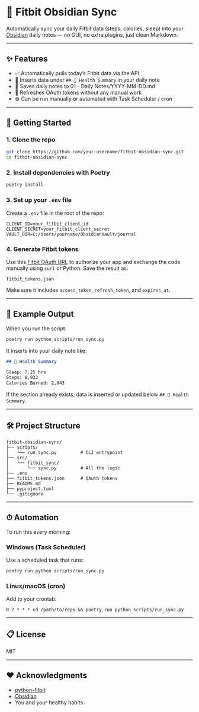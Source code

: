 # 🦶 Fitbit Obsidian Sync

Automatically sync your daily Fitbit data (steps, calories, sleep) into your [Obsidian](https://obsidian.md) daily notes — no GUI, no extra plugins, just clean Markdown.

---

## ✨ Features

- ✅ Automatically pulls today’s Fitbit data via the API
- 🧠 Inserts data under `## 🧠 Health Summary` in your daily note
- 📆 Saves daily notes to 01 - Daily Notes/YYYY-MM-DD.md
- 🔁 Refreshes OAuth tokens without any manual work
- ⚙️ Can be run manually or automated with Task Scheduler / cron

---

## 🚀 Getting Started

### 1. Clone the repo

```bash
git clone https://github.com/your-username/fitbit-obsidian-sync.git
cd fitbit-obsidian-sync
```

### 2. Install dependencies with Poetry

```bash
poetry install
```

### 3. Set up your `.env` file

Create a `.env` file in the root of the repo:

```env
CLIENT_ID=your_fitbit_client_id
CLIENT_SECRET=your_fitbit_client_secret
VAULT_DIR=C:/Users/yourname/ObsidianVault/journal
```

### 4. Generate Fitbit tokens

Use this [Fitbit OAuth URL](https://dev.fitbit.com/build/reference/web-api/oauth2/authorization/) to authorize your app and exchange the code manually using `curl` or Python. Save the result as:

```
fitbit_tokens.json
```

Make sure it includes `access_token`, `refresh_token`, and `expires_at`.

---

## 🧠 Example Output

When you run the script:

```bash
poetry run python scripts/run_sync.py
```

It inserts into your daily note like:

```markdown
## 🧠 Health Summary

Sleep: 7.25 hrs  
Steps: 8,932  
Calories Burned: 2,043
```

If the section already exists, data is inserted or updated below `## 🧠 Health Summary`.

---

## 🛠 Project Structure

```
fitbit-obsidian-sync/
├── scripts/
│   └── run_sync.py         # CLI entrypoint
├── src/
│   └── fitbit_sync/
│       └── sync.py         # All the logic
├── .env
├── fitbit_tokens.json      # OAuth tokens
├── README.md
├── pyproject.toml
└── .gitignore
```

---

## ⏱ Automation

To run this every morning:

### Windows (Task Scheduler)

Use a scheduled task that runs:

```bash
poetry run python scripts/run_sync.py
```

### Linux/macOS (cron)

Add to your crontab:

```cron
0 7 * * * cd /path/to/repo && poetry run python scripts/run_sync.py
```

---

## 📋 License

MIT

---

## ❤️ Acknowledgments

- [python-fitbit](https://github.com/orcasgit/python-fitbit)
- [Obsidian](https://obsidian.md)
- You and your healthy habits

